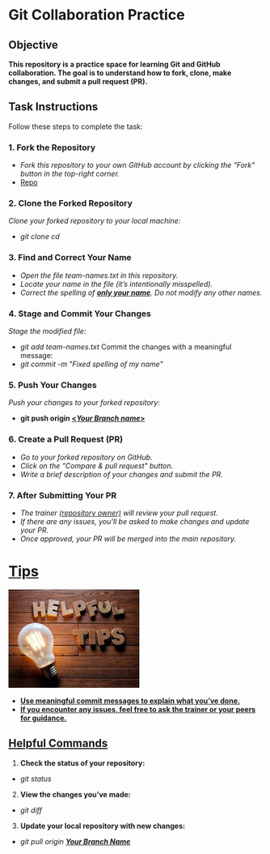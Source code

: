 # **Git Collaboration Practice**

## **Objective**
**This repository is a practice space for learning Git and GitHub collaboration. The goal is to understand how to fork, clone, make changes, and submit a pull request (PR).**

## **Task Instructions**
Follow these steps to complete the task:

### 1. **Fork the Repository**
- *Fork this repository to your own GitHub account by clicking the "Fork" button in the top-right corner.*
- [Repo](https://github.com/Mangaliso-Maduna/ABT_Repo)

### 2. **Clone the Forked Repository**
*Clone your forked repository to your local machine:*
- *git clone <u><your-forked-repo-url></u> cd <u><repository-folder></u>* 

### 3. **Find and Correct Your Name**
- *Open the file team-names.txt in this repository.*
- *Locate your name in the file (it’s intentionally misspelled).*
- *Correct the spelling of <u>**only your name**</u>. Do not modify any other names.*

### 4. **Stage and Commit Your Changes**
*Stage the modified file:*
- *git add team-names.txt* 
Commit the changes with a meaningful message:
- *git commit -m "Fixed spelling of my name"* 

### 5. **Push Your Changes**
*Push your changes to your forked repository:*
- **git push origin <u><*Your Branch name*></u>**

### 6. **Create a Pull Request (PR)**
- *Go to your forked repository on GitHub.*
- *Click on the "Compare & pull request" button.*
- *Write a brief description of your changes and submit the PR.*

### 7. **After Submitting Your PR**
- *The trainer [(repository owner)](https://github.com/Mangaliso-Maduna/ABT_Repo) will review your pull request.*
- *If there are any issues, you'll be asked to make changes and update your PR.*
- *Once approved, your PR will be merged into the main repository.*

# **<u>Tips</u>**
![tips](tips.jpg)


- **<u>Use meaningful commit messages to explain what you’ve done.</u>**
- **<u>If you encounter any issues, feel free to ask the trainer or your peers for guidance.</u>**


## **<u>Helpful Commands</u>**
1. **Check the status of your repository:**
- *git status* 
2. **View the changes you’ve made:**
- *git diff* 
3. **Update your local repository with new changes:**
- *git pull origin **<u>Your Branch Name</u>***
